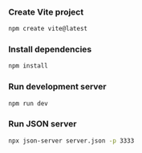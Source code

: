 ### Create Vite project

```bash
npm create vite@latest
```

### Install dependencies

```bash
npm install
```

### Run development server

```bash
npm run dev
```

### Run JSON server

```bash
npx json-server server.json -p 3333
```
